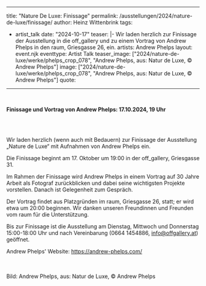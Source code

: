 ---
title: "Nature De Luxe: Finissage"
permalink: /ausstellungen/2024/nature-de-luxe/finissage/
author: Heinz Wittenbrink
tags:
  - artist_talk
date: "2024-10-17"
teaser: |-
  Wir laden herzlich zur Finissage der Ausstellung in die off_gallery und zu einem Vortrag von Andrew Phelps in den raum,  Griesgasse 26, ein.
artists: Andrew Phelps
layout: event.njk
eventtype: Artist Talk
teaser_image: ["2024/nature-de-luxe/werke/phelps_crop_078", "Andrew Phelps, aus: Natur de Luxe,  © Andrew Phelps"]
image:  ["2024/nature-de-luxe/werke/phelps_crop_078", "Andrew Phelps, aus: Natur de Luxe,  © Andrew Phelps"]
quote:

----

<br/>



**Finissage und Vortrag von Andrew Phelps: 17.10.2024, 19 Uhr**


<br/>

<br/>

Wir laden herzlich (wenn auch mit Bedauern) zur Finissage der Ausstellung „Nature de Luxe“ mit Aufnahmen von Andrew Phelps ein.

Die Finissage beginnt am 17. Oktober um 19:00 in der off_gallery, Griesgasse 31.

Im Rahmen der Finissage wird Andrew Phelps in einem Vortrag auf 30 Jahre Arbeit als Fotograf zurückblicken und dabei seine wichtigsten Projekte vorstellen. Danach ist Gelegenheit zum Gespräch.

Der Vortrag findet aus Platzgründen im raum, Griesgasse 26, statt; er wird etwa um 20:00 beginnen. Wir danken unseren Freundinnen und Freunden vom raum für die Unterstützung.

Bis zur Finissage ist die Ausstellung am Dienstag, Mittwoch und Donnerstag 15:00-18:00 Uhr und nach Vereinbarung (0664 1454886, info@offgallery.at) geöffnet.

Andrew Phelps' Website: https://andrew-phelps.com/

<br/>

<br/>
Bild: Andrew Phelps, aus: Natur de Luxe,  © Andrew Phelps
